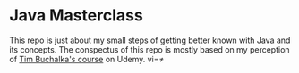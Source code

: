 # Java Masterclass

This repo is just about my small steps of getting better known with Java and its concepts. The
conspectus of this repo is mostly based on my perception
of [Tim Buchalka's course](https://www.udemy.com/course/java-the-complete-java-developer-course) on
Udemy.
vi=≠
